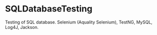 # SQLDatabaseTesting
Testing of SQL database. Selenium (Aquality Selenium), TestNG, MySQL, Log4J, Jackson.
